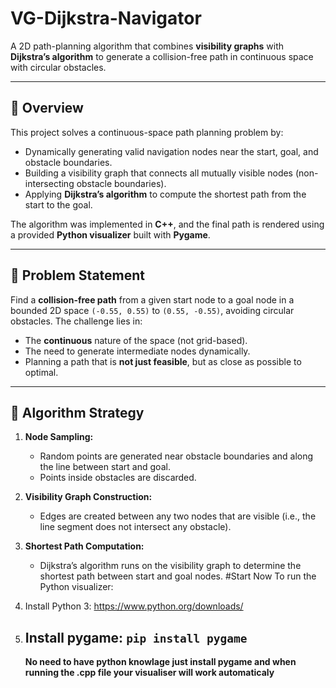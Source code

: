 # VG-Dijkstra-Navigator

A 2D path-planning algorithm that combines **visibility graphs** with **Dijkstra’s algorithm** to generate a collision-free path in continuous space with circular obstacles.

---

## 🚀 Overview

This project solves a continuous-space path planning problem by:

- Dynamically generating valid navigation nodes near the start, goal, and obstacle boundaries.
- Building a visibility graph that connects all mutually visible nodes (non-intersecting obstacle boundaries).
- Applying **Dijkstra’s algorithm** to compute the shortest path from the start to the goal.

The algorithm was implemented in **C++**, and the final path is rendered using a provided **Python visualizer** built with **Pygame**.

---

## 📌 Problem Statement

Find a **collision-free path** from a given start node to a goal node in a bounded 2D space `(-0.55, 0.55)` to `(0.55, -0.55)`, avoiding circular obstacles. The challenge lies in:

- The **continuous** nature of the space (not grid-based).
- The need to generate intermediate nodes dynamically.
- Planning a path that is **not just feasible**, but as close as possible to optimal.

---

## 🔧 Algorithm Strategy

1. **Node Sampling:**
   - Random points are generated near obstacle boundaries and along the line between start and goal.
   - Points inside obstacles are discarded.

2. **Visibility Graph Construction:**
   - Edges are created between any two nodes that are visible (i.e., the line segment does not intersect any obstacle).

3. **Shortest Path Computation:**
   - Dijkstra’s algorithm runs on the visibility graph to determine the shortest path between start and goal nodes.
#Start Now
To run the Python visualizer:

1. Install Python 3: https://www.python.org/downloads/
2. Install pygame:
   ```pip install pygame```
   ---
   **No need to have python knowlage just install pygame and when running the .cpp file your visualiser will work automaticaly**

